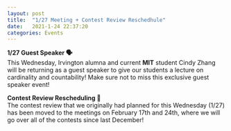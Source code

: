 ```yaml
---
layout: post
title:  "1/27 Meeting + Contest Review Reschedhule"
date:   2021-1-24 22:37:20
categories: Events
---
```

**1/27 Guest Speaker 🗣**       
This Wednesday, Irvington alumna and current **MIT** student Cindy Zhang will be returning as a guest speaker to give our students a lecture on cardinality and countability! Make sure not to miss this exclusive guest speaker event!

**Contest Review Rescheduling 📅**  
The contest review that we originally had planned for this Wednesday (1/27) has been moved to the meetings on February 17th and 24th, where we will go over all of the contests since last December!

